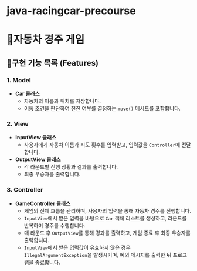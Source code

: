 # java-racingcar-precourse

# 🚗자동차 경주 게임

## 📝구현 기능 목록 (Features)

### 1. Model
- **Car 클래스**
    - 자동차의 이름과 위치를 저장합니다.
    - 이동 조건을 판단하여 전진 여부를 결정하는 `move()` 메서드를 포함합니다.

### 2. View
- **InputView 클래스**
    - 사용자에게 자동차 이름과 시도 횟수를 입력받고, 입력값을 `Controller`에 전달합니다.
- **OutputView 클래스**
    - 각 라운드별 진행 상황과 결과를 출력합니다.
    - 최종 우승자를 출력합니다.

### 3. Controller
- **GameController 클래스**
    - 게임의 전체 흐름을 관리하며, 사용자의 입력을 통해 자동차 경주를 진행합니다.
    - `InputView`에서 받은 입력을 바탕으로 `Car` 객체 리스트를 생성하고, 라운드를 반복하며 경주를 수행합니다.
    - 매 라운드 후 `OutputView`를 통해 경과를 출력하고, 게임 종료 후 최종 우승자를 출력합니다.
    - `InputView`에서 받은 입력값이 유효하지 않은 경우 `IllegalArgumentException`을 발생시키며, 예외 메시지를 출력한 뒤 프로그램을 종료합니다.
